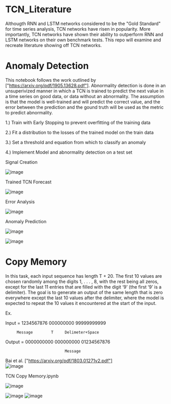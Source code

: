 # TCN_Literature

Althougth RNN and LSTM networks considered to be the "Gold Standard" for time series analysis, TCN networks have risen in popularity. More importantly, TCN networks have shown their ability to outperform RNN and LSTM networks on their own benchmark tests. This repo will examine and recreate literature showing off TCN networks.     


# Anomaly Detection

This notebook follows the work outlined by ["https://arxiv.org/pdf/1905.13628.pdf"]. Abnormality detection is done in an unsuperivized manner in which a TCN is trained to predict the next value in a time series on good data, or data without an abnormality. The assumption is that the model is well-trained and will predict the correct value, and the error between the prediction and the gound truth will be used as the metric to predict abnormality.


1.) Train with Early Stopping to prevent overfitting of the training data

2.) Fit a distribution to the losses of the trained model on the train data

3.) Set a threshold and equation from which to classify an anomaly

4.) Implement Model and abnormality detection on a test set


Signal Creation

![image](https://user-images.githubusercontent.com/17886837/137638162-3e1e009d-c67e-4be0-8b6a-6e12b62b2484.png)

Trained TCN Forecast

![image](https://user-images.githubusercontent.com/17886837/137638178-7124006a-2cfd-45ce-a7e7-997ba244c9ef.png)

Error Analysis

![image](https://user-images.githubusercontent.com/17886837/137638191-ba0dfe9d-0972-4de1-ab85-6a2885afcde9.png)

Anomaly Prediction

![image](https://user-images.githubusercontent.com/17886837/137638216-a186dfce-d652-4cbc-bbda-2a30a80fad87.png)

![image](https://user-images.githubusercontent.com/17886837/137638210-5a21b02e-192b-44e7-b96b-92d2d4448be6.png)


# Copy Memory

In this task, each input sequence has length T + 20. The first 10 values are chosen randomly among the digits 1, . . . , 8, with the rest being all zeros, except for the last 11 entries that are filled with the digit ‘9’ (the first ‘9’ is a delimiter). The goal is to generate an output of the same length that is zero everywhere except the last 10 values after the delimiter, where the model is expected to repeat the 10 values it encountered at the start of the input.

Ex.

Input  = 1234567876 000000000 99999999999 
         
         Message        T     Delimeter+Space

 Output = 0000000000 000000000 01234567876

                              Message
Bai et al. ["https://arxiv.org/pdf/1803.01271v2.pdf"]   
![image](https://user-images.githubusercontent.com/17886837/137637968-7f59b1c0-5253-46ce-bbb8-f301d4845298.png)



TCN Copy Memory.ipynb

![image](https://user-images.githubusercontent.com/17886837/137637946-b76754c8-8533-4d58-8337-a3c3ef7dd7eb.png)

![image](https://user-images.githubusercontent.com/17886837/137638064-4cd17cce-3298-4289-83d8-993bd0fbca42.png)
![image](https://user-images.githubusercontent.com/17886837/137638070-8e5754fa-cf50-4817-98a1-e5a45946e812.png)     
